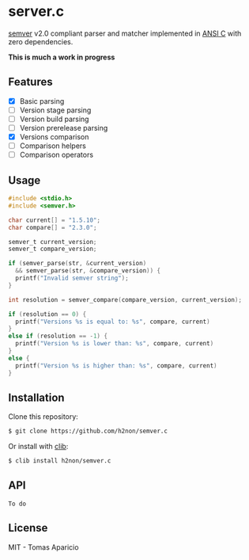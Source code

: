 # server.c

[semver](http://semver.org) v2.0 compliant parser and matcher implemented in [ANSI C](https://en.wikipedia.org/wiki/ANSI_C) with zero dependencies.

**This is much a work in progress**

## Features

- [x] Basic parsing
- [ ] Version stage parsing
- [ ] Version build parsing
- [ ] Version prerelease parsing
- [x] Versions comparison
- [ ] Comparison helpers
- [ ] Comparison operators

## Usage

```c
#include <stdio.h>
#include <semver.h>

char current[] = "1.5.10";
char compare[] = "2.3.0";

semver_t current_version;
semver_t compare_version;

if (semver_parse(str, &current_version)
  && semver_parse(str, &compare_version)) {
  printf("Invalid semver string");
}

int resolution = semver_compare(compare_version, current_version);

if (resolution == 0) {
  printf("Versions %s is equal to: %s", compare, current)
}
else if (resolution == -1) {
  printf("Version %s is lower than: %s", compare, current)
}
else {
  printf("Version %s is higher than: %s", compare, current)
}
```

## Installation

Clone this repository:

```bash
$ git clone https://github.com/h2non/semver.c
```

Or install with [clib](https://github.com/clibs/clib):

```bash
$ clib install h2non/semver.c
```

## API

`To do`

## License

MIT - Tomas Aparicio

